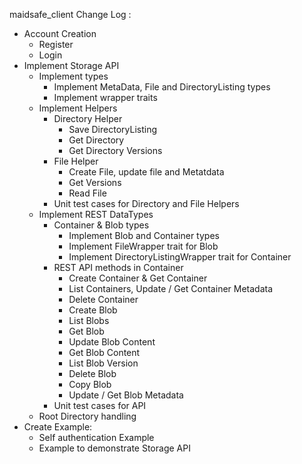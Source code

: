 maidsafe_client Change Log :

- Account Creation
    - Register
    - Login
- Implement Storage API
    - Implement types
        - Implement MetaData, File and DirectoryListing types
        - Implement wrapper traits
    - Implement Helpers
        - Directory Helper
            - Save DirectoryListing
            - Get Directory
            - Get Directory Versions
        - File Helper
            - Create File, update file and Metatdata
            - Get Versions
            - Read File
        - Unit test cases for Directory and File Helpers
    - Implement REST DataTypes
        - Container & Blob types
            - Implement Blob and Container types
            - Implement FileWrapper trait for Blob
            - Implement DirectoryListingWrapper trait for Container
        - REST API methods in Container
            - Create Container & Get Container
            - List Containers, Update / Get Container Metadata
            - Delete Container
            - Create Blob
            - List Blobs
            - Get Blob
            - Update Blob Content
            - Get Blob Content
            - List Blob Version
            - Delete Blob
            - Copy Blob
            - Update / Get Blob Metadata
        - Unit test cases for API
    - Root Directory handling
- Create Example:
    - Self authentication Example
    - Example to demonstrate Storage API
